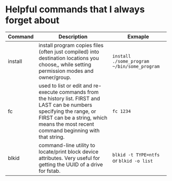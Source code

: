 # Helpful commands that I always forget about

| Command 	|  Description  |  Exmaple  |
|-----------|---------------|-----------|
| install   | install program copies files (often just compiled) into destination locations you choose,, while setting permission modes and owner/group. |   `install ./some_program ~/bin/some_program`|
| fc        | used to list or edit and re-execute commands from the history list. FIRST and LAST can be numbers specifying the range, or FIRST can be a string, which means the most recent command beginning with that string. | `fc 1234` |
| blkid | command-line utility to locate/print block device attributes. Very useful for getting the UUID of a drive for fstab. | `blkid -t TYPE=ntfs ` or `blkid -o list ` |
